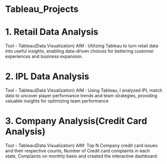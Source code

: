 # Tableau_Projects
# 1. Retail Data Analysis
Tool - Tableau(Data Visualization)
AIM : Utilizing Tableau to turn retail data into useful insights, enabling data-driven choices for bettering
customer experiences and business expansion.

# 2. IPL Data Analysis
Tool - Tableau(Data Visualization)
AIM : Using Tableau, I analyzed IPL match data to uncover player performance trends and team strategies, providing valuable insights for optimizing team performance

# 3. Company Analysis(Credit Card Analysis)
Tool - Tableau(Data Visualization)
AIM: Top N Company credit card issues and their respective counts, Number of Credit card complaints in each
state, Complaints on monthly basis and created the interactive dashboard.
